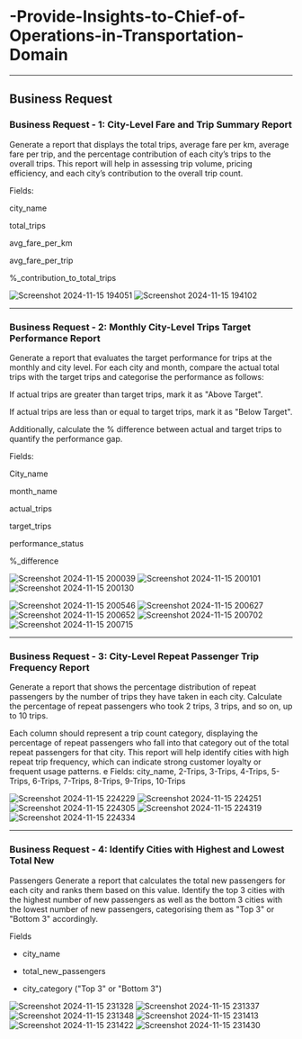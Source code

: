 # -Provide-Insights-to-Chief-of-Operations-in-Transportation-Domain

*****
##                                         Business Request

### Business Request - 1: City-Level Fare and Trip Summary Report
Generate a report that displays the total trips, average fare per km, average fare per trip, and
the percentage contribution of each city’s trips to the overall trips. This report will help in
assessing trip volume, pricing efficiency, and each city’s contribution to the overall trip count.

Fields:

city_name

total_trips

avg_fare_per_km

avg_fare_per_trip

%_contribution_to_total_trips

![Screenshot 2024-11-15 194051](https://github.com/user-attachments/assets/a8934505-aa6e-4c77-8942-8556cf55f4b7)
![Screenshot 2024-11-15 194102](https://github.com/user-attachments/assets/48975dd4-4dbb-44f1-9ec7-9de96bb7ac78)

*****

### Business Request - 2: Monthly City-Level Trips Target Performance Report
Generate a report that evaluates the target performance for trips at the monthly and city
level. For each city and month, compare the actual total trips with the target trips and
categorise the performance as follows:

If actual trips are greater than target trips, mark it as "Above Target".

If actual trips are less than or equal to target trips, mark it as "Below Target".

Additionally, calculate the % difference between actual and target trips to quantify the
performance gap.

Fields:

City_name

month_name

actual_trips

target_trips

performance_status

%_difference

![Screenshot 2024-11-15 200039](https://github.com/user-attachments/assets/8ac0901b-6c32-47d7-95f0-6cba66b675b6)
![Screenshot 2024-11-15 200101](https://github.com/user-attachments/assets/de1786bb-8b83-4bcd-b0a5-c0fdff64554d)
![Screenshot 2024-11-15 200130](https://github.com/user-attachments/assets/ede481af-40ab-4fb3-9275-ab337cde3e18)


![Screenshot 2024-11-15 200546](https://github.com/user-attachments/assets/d5580963-7f07-4dae-b4fc-9393668ae090)
![Screenshot 2024-11-15 200627](https://github.com/user-attachments/assets/e770a51b-9b6b-42b2-a51d-2ab93dc9186d)
![Screenshot 2024-11-15 200652](https://github.com/user-attachments/assets/c875aaf9-7546-492a-9d6e-f8ed0f866ff6)
![Screenshot 2024-11-15 200702](https://github.com/user-attachments/assets/77a1031a-4518-473a-a6d9-c38921d14467)
![Screenshot 2024-11-15 200715](https://github.com/user-attachments/assets/85e63e0e-30d8-4137-a048-3f0e45215884)

*************


### Business Request - 3: City-Level Repeat Passenger Trip Frequency Report
Generate a report that shows the percentage distribution of repeat passengers by the
number of trips they have taken in each city. Calculate the percentage of repeat passengers
who took 2 trips, 3 trips, and so on, up to 10 trips.

Each column should represent a trip count category, displaying the percentage of repeat
passengers who fall into that category out of the total repeat passengers for that city.
This report will help identify cities with high repeat trip frequency, which can indicate strong
customer loyalty or frequent usage patterns.
e Fields: city_name, 2-Trips, 3-Trips, 4-Trips, 5-Trips, 6-Trips, 7-Trips, 8-Trips, 9-Trips,
10-Trips

![Screenshot 2024-11-15 224229](https://github.com/user-attachments/assets/6b37eb5e-2da5-459d-ace9-e5623ab9f316)
![Screenshot 2024-11-15 224251](https://github.com/user-attachments/assets/ce4295d8-eb36-4e72-a2fe-03b34e83999e)
![Screenshot 2024-11-15 224305](https://github.com/user-attachments/assets/4c857929-5c53-459f-a64a-1204673a5ed3)
![Screenshot 2024-11-15 224319](https://github.com/user-attachments/assets/50b013a1-7569-4ebf-a7ab-91f89c859961)
![Screenshot 2024-11-15 224334](https://github.com/user-attachments/assets/0f01a674-642e-4014-a00f-e202d796fc62)

**********


### Business Request - 4: Identify Cities with Highest and Lowest Total New
Passengers
Generate a report that calculates the total new passengers for each city and ranks them
based on this value. Identify the top 3 cities with the highest number of new passengers as
well as the bottom 3 cities with the lowest number of new passengers, categorising them as
"Top 3" or "Bottom 3" accordingly.

Fields

* city_name

* total_new_passengers

* city_category ("Top 3" or "Bottom 3")



![Screenshot 2024-11-15 231328](https://github.com/user-attachments/assets/1a1c3e8a-b67a-4d28-b601-3a689132cffa)
![Screenshot 2024-11-15 231337](https://github.com/user-attachments/assets/916267b3-e94e-48f8-8ec0-e69757b6b078)
![Screenshot 2024-11-15 231348](https://github.com/user-attachments/assets/a6e5ded3-e1c4-4455-a59b-5d601639cf50)
![Screenshot 2024-11-15 231413](https://github.com/user-attachments/assets/036528a0-c671-48e6-b619-f6e826aed83d)
![Screenshot 2024-11-15 231422](https://github.com/user-attachments/assets/ea32b4b7-8174-472c-a3aa-4f3a7ed793a9)
![Screenshot 2024-11-15 231430](https://github.com/user-attachments/assets/04ce01e7-bf39-44ba-aa84-a128182b3367)








